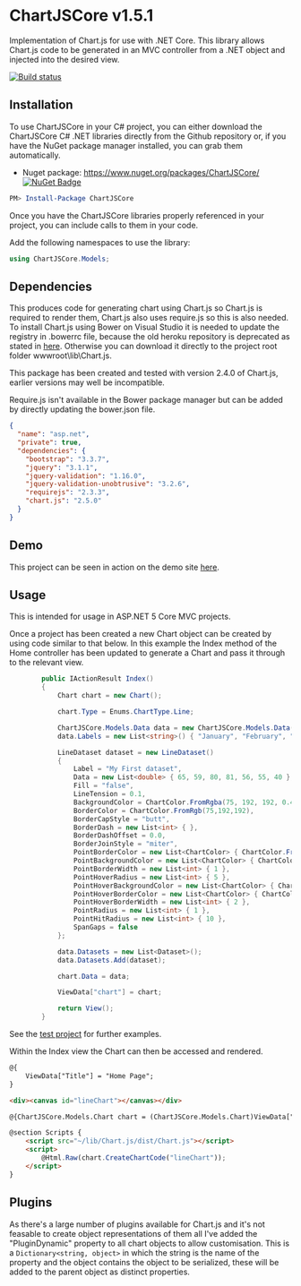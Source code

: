# ChartJSCore v1.5.1

Implementation of Chart.js for use with .NET Core. This library allows Chart.js code to be generated in an MVC controller from a .NET object and injected into the desired view.

[![Build status](https://ci.appveyor.com/api/projects/status/7n78iys8p8dhf9fm?svg=true)](https://ci.appveyor.com/project/perezLamed/chartjscore)

## Installation

To use ChartJSCore in your C# project, you can either download the ChartJSCore C# .NET libraries directly from the Github repository or, if you have the NuGet package manager installed, you can grab them automatically.

* Nuget package: <https://www.nuget.org/packages/ChartJSCore/> [![NuGet Badge](https://buildstats.info/nuget/ChartJSCore)](https://www.nuget.org/packages/ChartJSCore/)

```powershell
PM> Install-Package ChartJSCore
```

Once you have the ChartJSCore libraries properly referenced in your project, you can include calls to them in your code.

Add the following namespaces to use the library:

```C#
using ChartJSCore.Models;
```

## Dependencies

This produces code for generating chart using Chart.js so Chart.js is required to render them, Chart.js also uses require.js so this is also needed. To install Chart.js using Bower on Visual Studio it is needed to update the registry in .bowerrc file, because the old heroku repository is deprecated as stated in [here](https://gist.github.com/sheerun/c04d856a7a368bad2896ff0c4958cb00). Otherwise you can download it directly to the project root folder wwwroot\lib\Chart.js.

This package has been created and tested with version 2.4.0 of Chart.js, earlier versions may well be incompatible.

Require.js isn't available in the Bower package manager but can be added by directly updating the bower.json file.

```json
{
  "name": "asp.net",
  "private": true,
  "dependencies": {
    "bootstrap": "3.3.7",
    "jquery": "3.1.1",
    "jquery-validation": "1.16.0",
    "jquery-validation-unobtrusive": "3.2.6",
    "requirejs": "2.3.3",
    "chart.js": "2.5.0"
  }
}
```

## Demo

This project can be seen in action on the demo site [here](https://bitscry.com/Projects/Chart).

## Usage

This is intended for usage in ASP.NET 5 Core MVC projects.

Once a project has been created a new Chart object can be created by using code similar to that below. In this example the Index method of the Home controller has been updated to generate a Chart and pass it through to the relevant view.

```C#
        public IActionResult Index()
        {
            Chart chart = new Chart();

            chart.Type = Enums.ChartType.Line;

            ChartJSCore.Models.Data data = new ChartJSCore.Models.Data();
            data.Labels = new List<string>() { "January", "February", "March", "April", "May", "June", "July" };

            LineDataset dataset = new LineDataset()
            {
                Label = "My First dataset",
                Data = new List<double> { 65, 59, 80, 81, 56, 55, 40 },
                Fill = "false",
                LineTension = 0.1,
                BackgroundColor = ChartColor.FromRgba(75, 192, 192, 0.4),
                BorderColor = ChartColor.FromRgb(75,192,192),
                BorderCapStyle = "butt",
                BorderDash = new List<int> { },
                BorderDashOffset = 0.0,
                BorderJoinStyle = "miter",
                PointBorderColor = new List<ChartColor> { ChartColor.FromRgb(75,192,192) },
                PointBackgroundColor = new List<ChartColor> { ChartColor.FromHexString("#ffffff") },
                PointBorderWidth = new List<int> { 1 },
                PointHoverRadius = new List<int> { 5 },
                PointHoverBackgroundColor = new List<ChartColor> { ChartColor.FromRgb(75,192,192) },
                PointHoverBorderColor = new List<ChartColor> { ChartColor.FromRgb(220,220,220) },
                PointHoverBorderWidth = new List<int> { 2 },
                PointRadius = new List<int> { 1 },
                PointHitRadius = new List<int> { 10 },
                SpanGaps = false
            };

            data.Datasets = new List<Dataset>();
            data.Datasets.Add(dataset);

            chart.Data = data;

            ViewData["chart"] = chart;

            return View();
        }
```

See the [test project](https://github.com/mattosaurus/ChartJSCore/tree/master/src/ChartJSCoreTest) for further examples.

Within the Index view the Chart can then be accessed and rendered.

```HTML
@{
    ViewData["Title"] = "Home Page";
}

<div><canvas id="lineChart"></canvas></div>

@{ChartJSCore.Models.Chart chart = (ChartJSCore.Models.Chart)ViewData["chart"]; }

@section Scripts {
    <script src="~/lib/Chart.js/dist/Chart.js"></script>
    <script>
        @Html.Raw(chart.CreateChartCode("lineChart"));
    </script>
}
```

## Plugins

As there's a large number of plugins available for Chart.js and it's not feasable to create object representations of them all I've added the "PluginDynamic" property to all chart objects to allow customisation. This is a ```Dictionary<string, object>``` in which the string is the name of the property and the object contains the object to be serialized, these will be added to the parent object as distinct properties.
